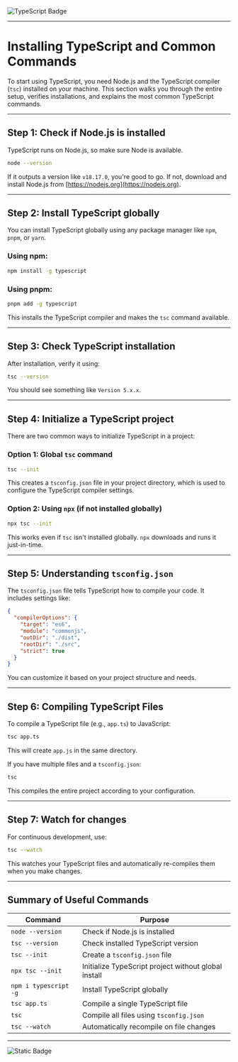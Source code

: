 <img src="https://img.shields.io/badge/typescript-%23007ACC.svg?style=for-the-badge&logo=typescript&logoColor=white" alt="TypeScript Badge">

---

# Installing TypeScript and Common Commands

To start using TypeScript, you need Node.js and the TypeScript compiler (`tsc`) installed on your machine. This section walks you through the entire setup, verifies installations, and explains the most common TypeScript commands.

---

## Step 1: Check if Node.js is installed

TypeScript runs on Node.js, so make sure Node is available.

```bash
node --version
```

If it outputs a version like `v18.17.0`, you're good to go. If not, download and install Node.js from [https://nodejs.org](https://nodejs.org).

---

## Step 2: Install TypeScript globally

You can install TypeScript globally using any package manager like `npm`, `pnpm`, or `yarn`.

### Using npm:

```bash
npm install -g typescript
```

### Using pnpm:

```bash
pnpm add -g typescript
```

This installs the TypeScript compiler and makes the `tsc` command available.

---

## Step 3: Check TypeScript installation

After installation, verify it using:

```bash
tsc --version
```

You should see something like `Version 5.x.x`.

---

## Step 4: Initialize a TypeScript project

There are two common ways to initialize TypeScript in a project:

### Option 1: Global `tsc` command

```bash
tsc --init
```

This creates a `tsconfig.json` file in your project directory, which is used to configure the TypeScript compiler settings.

### Option 2: Using `npx` (if not installed globally)

```bash
npx tsc --init
```

This works even if `tsc` isn't installed globally. `npx` downloads and runs it just-in-time.

---

## Step 5: Understanding `tsconfig.json`

The `tsconfig.json` file tells TypeScript how to compile your code. It includes settings like:

```json
{
  "compilerOptions": {
    "target": "es6",
    "module": "commonjs",
    "outDir": "./dist",
    "rootDir": "./src",
    "strict": true
  }
}
```

You can customize it based on your project structure and needs.

---

## Step 6: Compiling TypeScript Files

To compile a TypeScript file (e.g., `app.ts`) to JavaScript:

```bash
tsc app.ts
```

This will create `app.js` in the same directory.

If you have multiple files and a `tsconfig.json`:

```bash
tsc
```

This compiles the entire project according to your configuration.

---

## Step 7: Watch for changes

For continuous development, use:

```bash
tsc --watch
```

This watches your TypeScript files and automatically re-compiles them when you make changes.

---

## Summary of Useful Commands

| Command               | Purpose                                              |
| --------------------- | ---------------------------------------------------- |
| `node --version`      | Check if Node.js is installed                        |
| `tsc --version`       | Check installed TypeScript version                   |
| `tsc --init`          | Create a `tsconfig.json` file                        |
| `npx tsc --init`      | Initialize TypeScript project without global install |
| `npm i typescript -g` | Install TypeScript globally                          |
| `tsc app.ts`          | Compile a single TypeScript file                     |
| `tsc`                 | Compile all files using `tsconfig.json`              |
| `tsc --watch`         | Automatically recompile on file changes              |

---
![Static Badge](https://img.shields.io/badge/Aditya%20Kumar-black?style=for-the-badge&logo=atlasos&logoColor=%23ffffff)